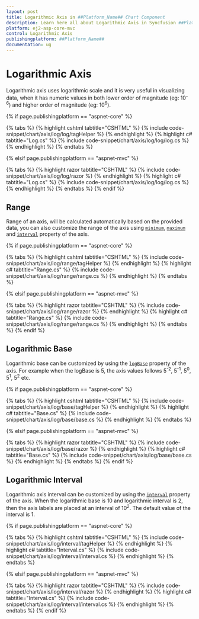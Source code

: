 ```yaml
---
layout: post
title: Logarithmic Axis in ##Platform_Name## Chart Component
description: Learn here all about Logarithmic Axis in Syncfusion ##Platform_Name## Chart component of Syncfusion Essential JS 2 and more.
platform: ej2-asp-core-mvc
control: Logarithmic Axis
publishingplatform: ##Platform_Name##
documentation: ug
---
```



# Logarithmic Axis

<!-- markdownlint-disable MD033 -->

Logarithmic axis uses logarithmic scale and it is very useful in visualizing data, when it has numeric values in both lower order of magnitude (eg: 10<sup>-6</sup>) and higher order of magnitude (eg: 10<sup>6</sup>).

{% if page.publishingplatform == "aspnet-core" %}

{% tabs %}
{% highlight cshtml tabtitle="CSHTML" %}
{% include code-snippet/chart/axis/log/log/tagHelper %}
{% endhighlight %}
{% highlight c# tabtitle="Log.cs" %}
{% include code-snippet/chart/axis/log/log/log.cs %}
{% endhighlight %}
{% endtabs %}

{% elsif page.publishingplatform == "aspnet-mvc" %}

{% tabs %}
{% highlight razor tabtitle="CSHTML" %}
{% include code-snippet/chart/axis/log/log/razor %}
{% endhighlight %}
{% highlight c# tabtitle="Log.cs" %}
{% include code-snippet/chart/axis/log/log/log.cs %}
{% endhighlight %}
{% endtabs %}
{% endif %}



## Range

Range of an axis, will be calculated automatically based on the provided data, you can also customize the range of the axis using [`minimum`](https://help.syncfusion.com/cr/aspnetcore-js2/Syncfusion.EJ2.Charts.ChartAxis.html#Syncfusion_EJ2_Charts_ChartAxis_Minimum), [`maximum`](https://help.syncfusion.com/cr/aspnetcore-js2/Syncfusion.EJ2.Charts.ChartAxis.html#Syncfusion_EJ2_Charts_ChartAxis_Maximum) and [`interval`](https://help.syncfusion.com/cr/aspnetcore-js2/Syncfusion.EJ2.Charts.ChartAxis.html#Syncfusion_EJ2_Charts_ChartAxis_Interval) property of the axis.

{% if page.publishingplatform == "aspnet-core" %}

{% tabs %}
{% highlight cshtml tabtitle="CSHTML" %}
{% include code-snippet/chart/axis/log/range/tagHelper %}
{% endhighlight %}
{% highlight c# tabtitle="Range.cs" %}
{% include code-snippet/chart/axis/log/range/range.cs %}
{% endhighlight %}
{% endtabs %}

{% elsif page.publishingplatform == "aspnet-mvc" %}

{% tabs %}
{% highlight razor tabtitle="CSHTML" %}
{% include code-snippet/chart/axis/log/range/razor %}
{% endhighlight %}
{% highlight c# tabtitle="Range.cs" %}
{% include code-snippet/chart/axis/log/range/range.cs %}
{% endhighlight %}
{% endtabs %}
{% endif %}



## Logarithmic Base

Logarithmic base can be customized by using the [`logBase`](https://help.syncfusion.com/cr/aspnetcore-js2/Syncfusion.EJ2.Charts.ChartAxis.html#Syncfusion_EJ2_Charts_ChartAxis_LogBase) property of the axis. For example when the logBase is 5, the axis values follows 5<sup>-2</sup>, 5<sup>-1</sup>, 5<sup>0</sup>, 5<sup>1</sup>, 5<sup>2</sup> etc.

{% if page.publishingplatform == "aspnet-core" %}

{% tabs %}
{% highlight cshtml tabtitle="CSHTML" %}
{% include code-snippet/chart/axis/log/base/tagHelper %}
{% endhighlight %}
{% highlight c# tabtitle="Base.cs" %}
{% include code-snippet/chart/axis/log/base/base.cs %}
{% endhighlight %}
{% endtabs %}

{% elsif page.publishingplatform == "aspnet-mvc" %}

{% tabs %}
{% highlight razor tabtitle="CSHTML" %}
{% include code-snippet/chart/axis/log/base/razor %}
{% endhighlight %}
{% highlight c# tabtitle="Base.cs" %}
{% include code-snippet/chart/axis/log/base/base.cs %}
{% endhighlight %}
{% endtabs %}
{% endif %}



## Logarithmic Interval

Logarithmic axis interval can be customized by using the [`interval`](https://help.syncfusion.com/cr/aspnetcore-js2/Syncfusion.EJ2.Charts.ChartAxis.html#Syncfusion_EJ2_Charts_ChartAxis_Interval) property of the axis. When the logarithmic base is 10 and logarithmic interval is 2, then the axis labels are placed at an interval of 10<sup>2</sup>. The default value of the interval is 1.

{% if page.publishingplatform == "aspnet-core" %}

{% tabs %}
{% highlight cshtml tabtitle="CSHTML" %}
{% include code-snippet/chart/axis/log/interval/tagHelper %}
{% endhighlight %}
{% highlight c# tabtitle="Interval.cs" %}
{% include code-snippet/chart/axis/log/interval/interval.cs %}
{% endhighlight %}
{% endtabs %}

{% elsif page.publishingplatform == "aspnet-mvc" %}

{% tabs %}
{% highlight razor tabtitle="CSHTML" %}
{% include code-snippet/chart/axis/log/interval/razor %}
{% endhighlight %}
{% highlight c# tabtitle="Interval.cs" %}
{% include code-snippet/chart/axis/log/interval/interval.cs %}
{% endhighlight %}
{% endtabs %}
{% endif %}

